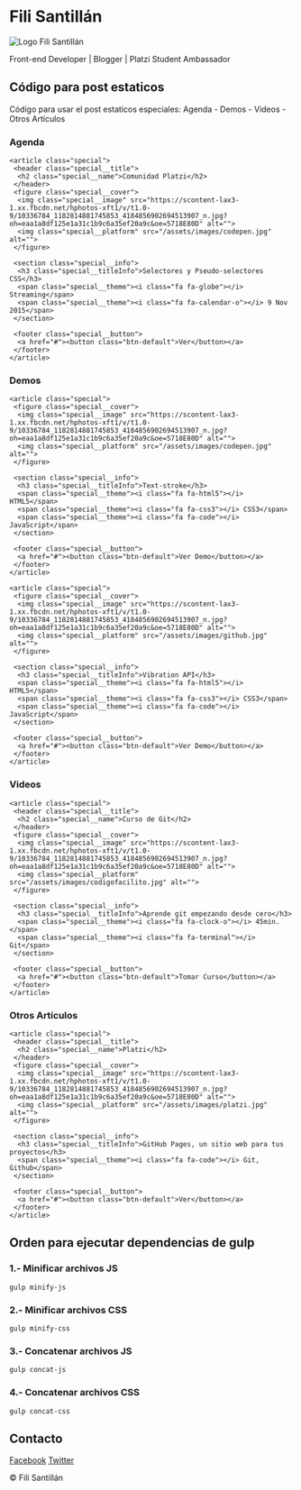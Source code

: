 # Fili Santillán

![Logo Fili Santillán](https://s-media-cache-ak0.pinimg.com/originals/4b/2a/8a/4b2a8aedb10dc94db8b720acfecf703a.png)

Front-end Developer | Blogger | Platzi Student Ambassador

## Código para post estaticos

Código para usar el post estaticos especiales: Agenda - Demos - Videos - Otros Artículos

### Agenda
```
<article class="special">
 <header class="special__title">
  <h2 class="special__name">Comunidad Platzi</h2>
 </header>
 <figure class="special__cover">
  <img class="special__image" src="https://scontent-lax3-1.xx.fbcdn.net/hphotos-xft1/v/t1.0-9/10336784_1182814881745853_4184856902694513907_n.jpg?oh=eaa1a8df125e1a31c1b9c6a35ef20a9c&oe=5718E80D" alt="">
  <img class="special__platform" src="/assets/images/codepen.jpg" alt="">
 </figure>

 <section class="special__info">
  <h3 class="special__titleInfo">Selectores y Pseudo-selectores CSS</h3>
  <span class="special__theme"><i class="fa fa-globe"></i> Streaming</span>
  <span class="special__theme"><i class="fa fa-calendar-o"></i> 9 Nov 2015</span>
 </section>

 <footer class="special__button">
  <a href="#"><button class="btn-default">Ver</button></a>
 </footer>
</article>
```

### Demos
```
<article class="special">
 <figure class="special__cover">
  <img class="special__image" src="https://scontent-lax3-1.xx.fbcdn.net/hphotos-xft1/v/t1.0-9/10336784_1182814881745853_4184856902694513907_n.jpg?oh=eaa1a8df125e1a31c1b9c6a35ef20a9c&oe=5718E80D" alt="">
  <img class="special__platform" src="/assets/images/codepen.jpg" alt="">
 </figure>

 <section class="special__info">
  <h3 class="special__titleInfo">Text-stroke</h3>
  <span class="special__theme"><i class="fa fa-html5"></i> HTML5</span>
  <span class="special__theme"><i class="fa fa-css3"></i> CSS3</span>
  <span class="special__theme"><i class="fa fa-code"></i> JavaScript</span>
 </section>

 <footer class="special__button">
  <a href="#"><button class="btn-default">Ver Demo</button></a>
 </footer>
</article>
```

```
<article class="special">
 <figure class="special__cover">
  <img class="special__image" src="https://scontent-lax3-1.xx.fbcdn.net/hphotos-xft1/v/t1.0-9/10336784_1182814881745853_4184856902694513907_n.jpg?oh=eaa1a8df125e1a31c1b9c6a35ef20a9c&oe=5718E80D" alt="">
  <img class="special__platform" src="/assets/images/github.jpg" alt="">
 </figure>

 <section class="special__info">
  <h3 class="special__titleInfo">Vibration API</h3>
  <span class="special__theme"><i class="fa fa-html5"></i> HTML5</span>
  <span class="special__theme"><i class="fa fa-css3"></i> CSS3</span>
  <span class="special__theme"><i class="fa fa-code"></i> JavaScript</span>
 </section>

 <footer class="special__button">
  <a href="#"><button class="btn-default">Ver Demo</button></a>
 </footer>
</article>
```

### Videos
```
<article class="special">
 <header class="special__title">
  <h2 class="special__name">Curso de Git</h2>
 </header>
 <figure class="special__cover">
  <img class="special__image" src="https://scontent-lax3-1.xx.fbcdn.net/hphotos-xft1/v/t1.0-9/10336784_1182814881745853_4184856902694513907_n.jpg?oh=eaa1a8df125e1a31c1b9c6a35ef20a9c&oe=5718E80D" alt="">
  <img class="special__platform" src="/assets/images/codigofacilito.jpg" alt="">
 </figure>

 <section class="special__info">
  <h3 class="special__titleInfo">Aprende git empezando desde cero</h3>
  <span class="special__theme"><i class="fa fa-clock-o"></i> 45min.</span>
  <span class="special__theme"><i class="fa fa-terminal"></i> Git</span>
 </section>

 <footer class="special__button">
  <a href="#"><button class="btn-default">Tomar Curso</button></a>
 </footer>
</article>
```

### Otros Artículos
```
<article class="special">
 <header class="special__title">
  <h2 class="special__name">Platzi</h2>
 </header>
 <figure class="special__cover">
  <img class="special__image" src="https://scontent-lax3-1.xx.fbcdn.net/hphotos-xft1/v/t1.0-9/10336784_1182814881745853_4184856902694513907_n.jpg?oh=eaa1a8df125e1a31c1b9c6a35ef20a9c&oe=5718E80D" alt="">
  <img class="special__platform" src="/assets/images/platzi.jpg" alt="">
 </figure>

 <section class="special__info">
  <h3 class="special__titleInfo">GitHub Pages, un sitio web para tus proyectos</h3>
  <span class="special__theme"><i class="fa fa-code"></i> Git, Github</span>
 </section>

 <footer class="special__button">
  <a href="#"><button class="btn-default">Ver</button></a>
 </footer>
</article>
```

## Orden para ejecutar dependencias de gulp

### 1.- Minificar archivos JS
```
gulp minify-js
```

### 2.- Minificar archivos CSS
```
gulp minify-css
```

### 3.- Concatenar archivos JS
```
gulp concat-js
```

### 4.- Concatenar archivos CSS
```
gulp concat-css
```

## Contacto

[Facebook](https://www.facebook.com/FiliSantillanMX)
[Twitter](https://twitter.com/FiliMX)


© Fili Santillán